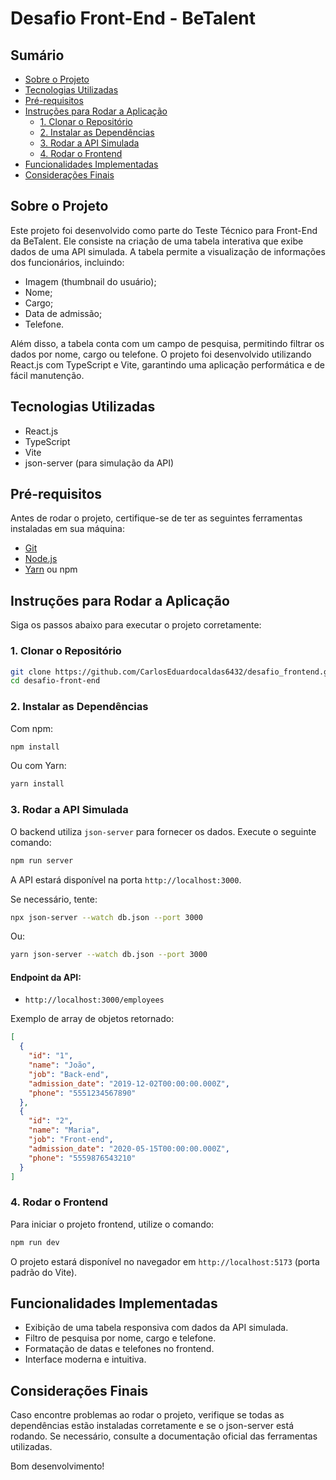 # Desafio Front-End - BeTalent

## Sumário

- [Sobre o Projeto](#sobre-o-projeto)
- [Tecnologias Utilizadas](#tecnologias-utilizadas)
- [Pré-requisitos](#pré-requisitos)
- [Instruções para Rodar a Aplicação](#instruções-para-rodar-a-aplicação)
  - [1. Clonar o Repositório](#1-clonar-o-repositório)
  - [2. Instalar as Dependências](#2-instalar-as-dependências)
  - [3. Rodar a API Simulada](#3-rodar-a-api-simulada)
  - [4. Rodar o Frontend](#4-rodar-o-frontend)
- [Funcionalidades Implementadas](#funcionalidades-implementadas)
- [Considerações Finais](#considerações-finais)

## Sobre o Projeto

Este projeto foi desenvolvido como parte do Teste Técnico para Front-End da BeTalent. Ele consiste na criação de uma tabela interativa que exibe dados de uma API simulada. A tabela permite a visualização de informações dos funcionários, incluindo:

- Imagem (thumbnail do usuário);
- Nome;
- Cargo;
- Data de admissão;
- Telefone.

Além disso, a tabela conta com um campo de pesquisa, permitindo filtrar os dados por nome, cargo ou telefone. O projeto foi desenvolvido utilizando React.js com TypeScript e Vite, garantindo uma aplicação performática e de fácil manutenção.

## Tecnologias Utilizadas

- React.js
- TypeScript
- Vite
- json-server (para simulação da API)


## Pré-requisitos

Antes de rodar o projeto, certifique-se de ter as seguintes ferramentas instaladas em sua máquina:

- [Git](https://git-scm.com/)
- [Node.js](https://nodejs.org/)
- [Yarn](https://yarnpkg.com/) ou npm

## Instruções para Rodar a Aplicação

Siga os passos abaixo para executar o projeto corretamente:

### 1. Clonar o Repositório

```sh
git clone https://github.com/CarlosEduardocaldas6432/desafio_frontend.git
cd desafio-front-end
```

### 2. Instalar as Dependências

Com npm:

```sh
npm install
```

Ou com Yarn:

```sh
yarn install
```

### 3. Rodar a API Simulada

O backend utiliza `json-server` para fornecer os dados. Execute o seguinte comando:

```sh
npm run server
```

A API estará disponível na porta `http://localhost:3000`.

Se necessário, tente:

```sh
npx json-server --watch db.json --port 3000
```

Ou:

```sh
yarn json-server --watch db.json --port 3000
```

#### Endpoint da API:

- `http://localhost:3000/employees`

Exemplo de array de objetos retornado:

```json
[
  {
    "id": "1",
    "name": "João",
    "job": "Back-end",
    "admission_date": "2019-12-02T00:00:00.000Z",
    "phone": "5551234567890"
  },
  {
    "id": "2",
    "name": "Maria",
    "job": "Front-end",
    "admission_date": "2020-05-15T00:00:00.000Z",
    "phone": "5559876543210"
  }
]
```

### 4. Rodar o Frontend

Para iniciar o projeto frontend, utilize o comando:

```sh
npm run dev
```

O projeto estará disponível no navegador em `http://localhost:5173` (porta padrão do Vite).

## Funcionalidades Implementadas

- Exibição de uma tabela responsiva com dados da API simulada.
- Filtro de pesquisa por nome, cargo e telefone.
- Formatação de datas e telefones no frontend.
- Interface moderna e intuitiva.

## Considerações Finais

Caso encontre problemas ao rodar o projeto, verifique se todas as dependências estão instaladas corretamente e se o json-server está rodando. Se necessário, consulte a documentação oficial das ferramentas utilizadas.

Bom desenvolvimento!


